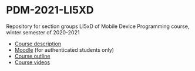 # PDM-2021-LI5XD

Repository for section groups LI5xD of Mobile Device Programming course, winter semester of 2020-2021

* [Course description](https://cc.isel.pt/academia/leic/pdm-en/)
* [Moodle](https://2021moodle.isel.pt/course/view.php?id=5634) (for authenticated students only)
* [Course outline](outline.md)
* [Course videos](https://www.youtube.com/playlist?list=PL8XxoCaL3dBgFivHBJ0WXiAjNCKq3pu2w)